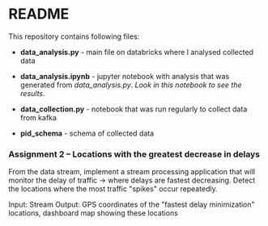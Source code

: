 # README

This repository contains following files:
+ **data_analysis.py** - main file on databricks where I analysed collected data

+ **data_analysis.ipynb** - jupyter notebook with analysis that was generated from *data_analysis.py*.
*Look in this notebook to see the results*.

+ **data_collection.py** - notebook that was run regularly to collect data from kafka

+ **pid_schema** - schema of collected data
 
### Assignment 2 – Locations with the greatest decrease in delays

From the data stream, implement a stream processing application that will monitor the delay
of traffic -> where delays are fastest decreasing. Detect the locations where the most traffic 
"spikes" occur repeatedly.

Input: Stream
Output: GPS coordinates of the "fastest delay minimization" locations, dashboard map 
showing these locations